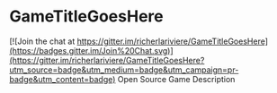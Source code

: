 # GameTitleGoesHere

[![Join the chat at https://gitter.im/richerlariviere/GameTitleGoesHere](https://badges.gitter.im/Join%20Chat.svg)](https://gitter.im/richerlariviere/GameTitleGoesHere?utm_source=badge&utm_medium=badge&utm_campaign=pr-badge&utm_content=badge)
Open Source Game Description
